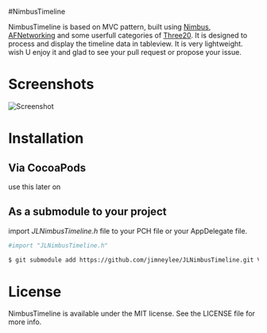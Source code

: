#NimbusTimeline

NimbusTimeline is based on MVC pattern, built using [Nimbus](https://github.com/jverkoey/nimbus), [AFNetworking](https://github.com/AFNetworking/AFNetworking) and some userfull categories of [Three20](https://github.com/facebook/three20). It is designed to process and display the timeline data in tableview. It is very lightweight.
wish U enjoy it and glad to see your pull request or propose your issue. 

# Screenshots

![Screenshot](https://github.com/jimneylee/NimbusTimeline/raw/master/NimbusTimelineDemo/Screenshot/screenshot.png "Screenshot")

# Installation

## Via CocoaPods
use this later on

## As a submodule to your project

import *JLNimbusTimeline.h* file to your PCH file or your AppDelegate file.

``` bash
#import "JLNimbusTimeline.h"
```

``` bash
$ git submodule add https://github.com/jimneylee/JLNimbusTimeline.git Vendor/JLNimbusTimeline
```

# License

NimbusTimeline is available under the MIT license. See the LICENSE file for more info.
